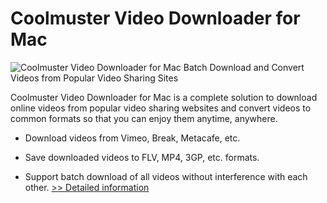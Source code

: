 # Coolmuster Video Downloader for Mac
![Coolmuster Video Downloader for Mac](https://mycommerce.akamaized.net/api/pimages/P300882050/BIG/300882050.PNG)
Batch Download and Convert Videos from Popular Video Sharing Sites

Coolmuster Video Downloader for Mac is a complete solution to download online videos from popular video sharing websites and convert videos to common formats so that you can enjoy them anytime, anywhere.

* Download videos from Vimeo, Break, Metacafe, etc.

* Save downloaded videos to FLV, MP4, 3GP, etc. formats.

* Support batch download of all videos without interference with each other.
[>> Detailed information](https://secure.shareit.com/shareit/product.html?productid=300882050&affiliateid=200057808)